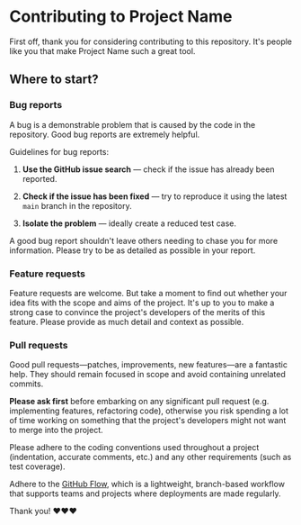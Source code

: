 # Contributing to Project Name

First off, thank you for considering contributing to this repository. It's people like you that make Project Name such a great tool.

## Where to start?

### Bug reports

A bug is a demonstrable problem that is caused by the code in the repository. Good bug reports are extremely helpful.

Guidelines for bug reports:

1. **Use the GitHub issue search** — check if the issue has already been reported.

2. **Check if the issue has been fixed** — try to reproduce it using the latest `main` branch in the repository.

3. **Isolate the problem** — ideally create a reduced test case.

A good bug report shouldn't leave others needing to chase you for more information. Please try to be as detailed as possible in your report.

### Feature requests

Feature requests are welcome. But take a moment to find out whether your idea fits with the scope and aims of the project. It's up to you to make a strong case to convince the project's developers of the merits of this feature. Please provide as much detail and context as possible.

### Pull requests

Good pull requests—patches, improvements, new features—are a fantastic help. They should remain focused in scope and avoid containing unrelated commits.

**Please ask first** before embarking on any significant pull request (e.g. implementing features, refactoring code), otherwise you risk spending a lot of time working on something that the project's developers might not want to merge into the project.

Please adhere to the coding conventions used throughout a project (indentation, accurate comments, etc.) and any other requirements (such as test coverage).

Adhere to the [GitHub Flow](https://guides.github.com/introduction/flow/index.html), which is a lightweight, branch-based workflow that supports teams and projects where deployments are made regularly.

Thank you! ❤️❤️❤️
